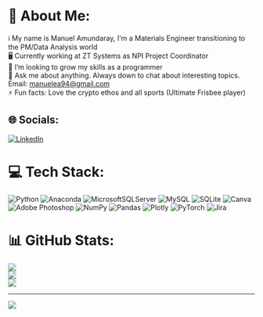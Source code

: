 # 💫 About Me:
ℹ My name is Manuel Amundaray, I'm a Materials Engineer transitioning to the PM/Data Analysis world<br>🖥 Currently working at ZT Systems as NPI Project Coordinator<br>🤝 I’m looking to grow my skills as a programmer<br>💬 Ask me about anything. Always down to chat about interesting topics. Email: manuelea94@gmail.com <br>⚡ Fun facts: Love the crypto ethos and all sports (Ultimate Frisbee player)


## 🌐 Socials:
[![LinkedIn](https://img.shields.io/badge/LinkedIn-%230077B5.svg?logo=linkedin&logoColor=white)](https://linkedin.com/in/manuel-mundaray) 

# 💻 Tech Stack:
![Python](https://img.shields.io/badge/python-3670A0?style=flat-square&logo=python&logoColor=ffdd54) ![Anaconda](https://img.shields.io/badge/Anaconda-%2344A833.svg?style=flat-square&logo=anaconda&logoColor=white) ![MicrosoftSQLServer](https://img.shields.io/badge/Microsoft%20SQL%20Sever-CC2927?style=flat-square&logo=microsoft%20sql%20server&logoColor=white) ![MySQL](https://img.shields.io/badge/mysql-%2300f.svg?style=flat-square&logo=mysql&logoColor=white) ![SQLite](https://img.shields.io/badge/sqlite-%2307405e.svg?style=flat-square&logo=sqlite&logoColor=white) ![Canva](https://img.shields.io/badge/Canva-%2300C4CC.svg?style=flat-square&logo=Canva&logoColor=white) ![Adobe Photoshop](https://img.shields.io/badge/adobephotoshop-%2331A8FF.svg?style=flat-square&logo=adobephotoshop&logoColor=white) ![NumPy](https://img.shields.io/badge/numpy-%23013243.svg?style=flat-square&logo=numpy&logoColor=white) ![Pandas](https://img.shields.io/badge/pandas-%23150458.svg?style=flat-square&logo=pandas&logoColor=white) ![Plotly](https://img.shields.io/badge/Plotly-%233F4F75.svg?style=flat-square&logo=plotly&logoColor=white) ![PyTorch](https://img.shields.io/badge/PyTorch-%23EE4C2C.svg?style=flat-square&logo=PyTorch&logoColor=white) ![Jira](https://img.shields.io/badge/jira-%230A0FFF.svg?style=flat-square&logo=jira&logoColor=white)
# 📊 GitHub Stats:
![](https://github-readme-stats.vercel.app/api?username=ManuelEAN&theme=shades-of-purple&hide_border=false&include_all_commits=false&count_private=false)<br/>
![](https://github-readme-streak-stats.herokuapp.com/?user=ManuelEAN&theme=shades-of-purple&hide_border=false)<br/>
![](https://github-readme-stats.vercel.app/api/top-langs/?username=ManuelEAN&theme=shades-of-purple&hide_border=false&include_all_commits=false&count_private=false&layout=compact)

---
[![](https://visitcount.itsvg.in/api?id=ManuelEAN&icon=0&color=0)](https://visitcount.itsvg.in)

<!-- Proudly created with GPRM ( https://gprm.itsvg.in ) -->
